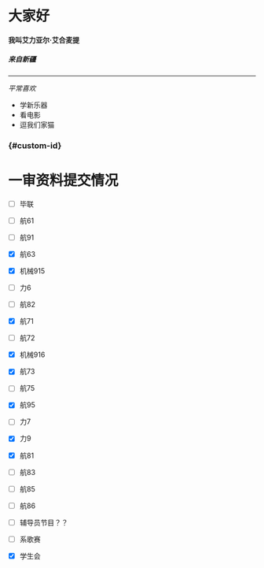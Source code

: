 # 大家好

#### 我叫艾力亚尔·艾合麦提

##### 来自新疆

----

*平常喜欢*

- 学新乐器
- 看电影
- 逗我们家猫



### {#custom-id}





# 一审资料提交情况

- [ ] 毕联

- [ ] 航61

- [ ] 航91

- [x] 航63

- [x] 机械915

- [ ] 力6

- [ ] 航82

- [x] 航71

- [ ] 航72

- [x] 机械916

- [x] 航73

- [ ] 航75

- [x] 航95

- [ ] 力7

- [x] 力9

- [x] 航81

- [ ] 航83

- [ ] 航85

- [ ] 航86

- [ ] 辅导员节目？？

- [ ] 系歌赛

- [x] 学生会

  

